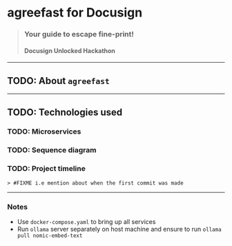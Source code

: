 # agreefast for Docusign

> ### Your guide to escape fine-print!
>
> #### Docusign Unlocked Hackathon

---

## TODO: About `agreefast`

---

## TODO: Technologies used

### TODO: Microservices

### TODO: Sequence diagram

### TODO: Project timeline

    > #FIXME i.e mention about when the first commit was made

---

### Notes

- Use `docker-compose.yaml` to bring up all services
- Run `ollama` server separately on host machine and ensure to run `ollama pull nomic-embed-text`

